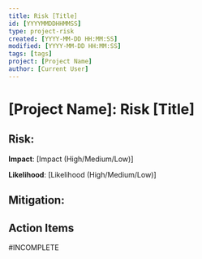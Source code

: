 ```yaml
---
title: Risk [Title]
id: [YYYYMMDDHHMMSS]
type: project-risk
created: [YYYY-MM-DD HH:MM:SS] 
modified: [YYYY-MM-DD HH:MM:SS] 
tags: [tags]
project: [Project Name]
author: [Current User]
---
```


# [Project Name]: Risk [Title]

## Risk:
**Impact**: [Impact (High/Medium/Low)]

**Likelihood**: [Likelihood (High/Medium/Low)]

## Mitigation:


## Action Items

#INCOMPLETE